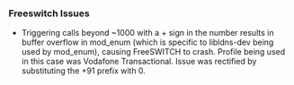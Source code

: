 ### Freeswitch Issues
- Triggering calls beyond ~1000 with a + sign in the number results in buffer overflow in mod_enum (which is specific to libldns-dev being used by mod_enum), causing FreeSWITCH to crash. Profile being used in this case was Vodafone Transactional. Issue was rectified by substituting the +91 prefix with 0.